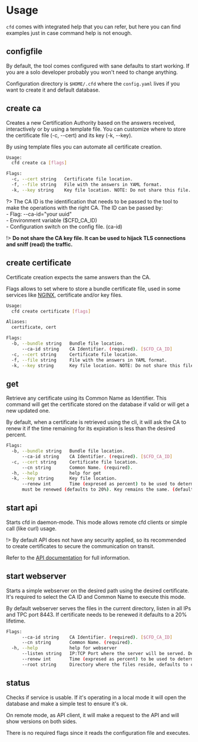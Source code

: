 # Usage

`cfd` comes with integrated help that you can refer, but here you can find examples just in case command help is not enough.

## configfile

By default, the tool comes configured with sane defaults to start working. If you are a solo developer probably you won't need to change anything.

Configuration directory is `$HOME/.cfd` where the `config.yaml` lives if you want to create it and default database.

## create ca

Creates a new Certification Authority based on the answers received, interactively or by using a template file. You can customize where to store the certificate file (-c, --cert) and its key (-k, --key).

By using template files you can automate all certificate creation.

```bash
Usage:
  cfd create ca [flags]

Flags:
  -c, --cert string   Certificate file location.
  -f, --file string   File with the answers in YAML format.
  -k, --key string    Key file location. NOTE: Do not share this file.
```

?> The CA ID is the identification that needs to be passed to the tool to make the operations with the right CA. The ID can be passed by:<br>- Flag: --ca-id="your uuid"<br>- Environment variable ($CFD_CA_ID)<br>- Configuration switch on the config file. (ca-id)

!> **Do not share the CA key file. It can be used to hijack TLS connections and sniff (read) the traffic.**

## create certificate

Certificate creation expects the same answers than the CA.

Flags allows to set where to store a bundle certificate file, used in some services like [NGINX](https://www.nginx.org/), certificate and/or key files.

```bash
Usage:
  cfd create certificate [flags]

Aliases:
  certificate, cert

Flags:
  -b, --bundle string   Bundle file location.
      --ca-id string    CA Identifier. (required). [$CFD_CA_ID]
  -c, --cert string     Certificate file location.
  -f, --file string     File with the answers in YAML format.
  -k, --key string      Key file location. NOTE: Do not share this file.
```

## get

Retrieve any certificate using its Common Name as Identifier. This command will get the certificate stored on the database if valid or will get a new updated one.

By default, when a certificate is retrieved using the cli, it will ask the CA to renew it if the time remaining for its expiration is less than the desired percent.

```bash
Flags:
  -b, --bundle string   Bundle file location.
      --ca-id string    CA Identifier. (required). [$CFD_CA_ID]
  -c, --cert string     Certificate file location.
      --cn string       Common Name. (required).
  -h, --help            help for get
  -k, --key string      Key file location.
      --renew int       Time (expresed as percent) to be used to determine if the certificate 
      must be renewed (defaults to 20%). Key remains the same. (default 20)
```

## start api

Starts cfd in daemon-mode. This mode allows remote cfd clients or simple call (like curl) usage.

!> By default API does not have any security applied, so its recommended to create certificates to secure the communication on transit.

Refer to the [API documentation](api.md) for full information.

## start webserver

Starts a simple webserver on the desired path using the desired certificate. It's required to select the CA ID and Common Name to execute this mode.

By default webserver serves the files in the current directory, listen in all IPs and TPC port 8443. If certificate needs to be renewed it defaults to a 20% lifetime.

```bash
Flags:
      --ca-id string    CA Identifier. (required). [$CFD_CA_ID]
      --cn string       Common Name. (required).
  -h, --help            help for webserver
      --listen string   IP:TCP Port where the server will be served. Defaults to all network interfaces and port 8443. (default "0.0.0.0:8443")
      --renew int       Time (expresed as percent) to be used to determine if the certificate must be renewed (defaults to 20 %). Key remains the same. (default 20)
      --root string     Directory where the files reside, defaults to current (.). (default ".")
```

## status

Checks if service is usable. If it's operating in a local mode it will open the database and make a simple test to ensure it's ok.

On remote mode, as API client, it will make a request to the API and will show versions on both sides.

There is no required flags since it reads the configuration file and executes.
